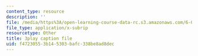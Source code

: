 ```yaml
---
content_type: resource
description: ''
file: /media/https%3A/open-learning-course-data-rc.s3.amazonaws.com/6-02-introduction-to-eecs-ii-digital-communication-systems-fall-2012/f47230553b145303bafc338be8ad8dec_WafWLM41pQ0.vtt
file_type: application/x-subrip
resourcetype: Other
title: 3play caption file
uid: f4723055-3b14-5303-bafc-338be8ad8dec
---
```

